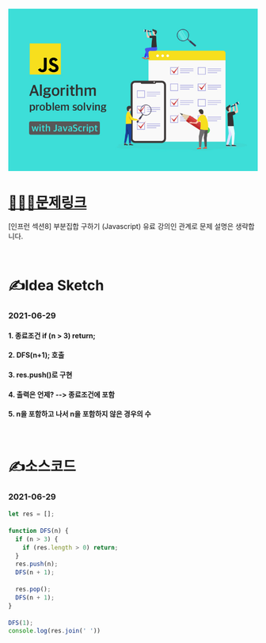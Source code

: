 [![인프런](../인프런표지.jpg)](https://www.inflearn.com/course/%EC%9E%90%EB%B0%94%EC%8A%A4%ED%81%AC%EB%A6%BD%ED%8A%B8-%EC%95%8C%EA%B3%A0%EB%A6%AC%EC%A6%98-%EB%AC%B8%EC%A0%9C%ED%92%80%EC%9D%B4/dashboard)
# [👩🏻‍💻문제링크](https://www.inflearn.com/course/%EC%9E%90%EB%B0%94%EC%8A%A4%ED%81%AC%EB%A6%BD%ED%8A%B8-%EC%95%8C%EA%B3%A0%EB%A6%AC%EC%A6%98-%EB%AC%B8%EC%A0%9C%ED%92%80%EC%9D%B4/dashboard)

[인프런 섹션8] 부분집합 구하기 (Javascript)
유료 강의인 관계로 문제 설명은 생략합니다.

<br>

# ✍️Idea Sketch

### **2021-06-29**

#### 1. 종료조건 if (n > 3) return;
#### 2. DFS(n+1); 호출
#### 3. res.push()로 구현
#### 4. 출력은 언제? --> 종료조건에 포함
#### 5. n을 포함하고 나서 n을 포함하지 않은 경우의 수

<br>

# ✍️소스코드

### **2021-06-29**

```javascript
let res = [];

function DFS(n) {
  if (n > 3) {
    if (res.length > 0) return;
  }
  res.push(n);
  DFS(n + 1);

  res.pop();
  DFS(n + 1);
}

DFS(1);
console.log(res.join(' '))
```
